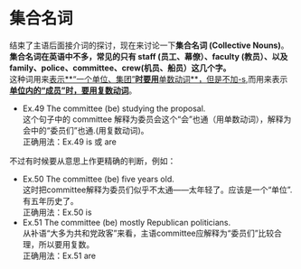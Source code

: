 # 集合名词

结束了主语后面接介词的探讨，现在来讨论一下**集合名词 (Collective Nouns)**。<b>集合名词在英语中不多，常见的只有 staff (员工、幕僚）、faculty (教员）、以及 family、police、committee、crew(机员、船员）这几个字。</b>  
这种词用来<u>表示**“一个单位、集团”**时要用**单数动词**，但是不加-s</u>,而用来表示<u>**单位内的“成员”**时，要用**复数动词**</u>。  
- Ex.49 The committee (be) studying the proposal.  
这个句子中的 committee 解释为委员会这个“会”也通（用单数动词），解释为会中的“委员们”也通.(用复数动词)。  
正确用法：Ex.49 is 或 are  

不过有时候要从意思上作更精确的判断，例如：  
- Ex.50 The committee (be) five years old.  
这时把committee解释为委员们似乎不太通——太年轻了。应该是一个“单位”.有五年历史了。  
正确用法：Ex.50 is  
- Ex.51 The committee (be) mostly Republican politicians.  
从补语“大多为共和党政客”来看，主语committee应解释为“委员们”比较合理，所以要用复数。  
正确用法：Ex.51 are